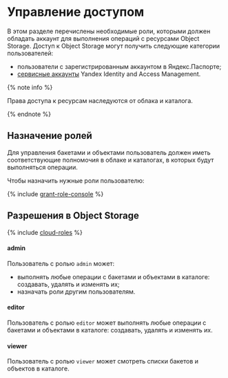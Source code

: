 # Управление доступом

В этом разделе перечислены необходимые роли, которыми должен обладать аккаунт для выполнения операций с ресурсами Object Storage. Доступ к Object Storage могут получить следующие категории пользователей:

- пользователи с зарегистрированным аккаунтом в Яндекс.Паспорте;
- [сервисные аккаунты](../../iam/concepts/users/service-accounts.md) Yandex Identity and Access Management.

{% note info %}

Права доступа к ресурсам наследуются от облака и каталога.

{% endnote %}


## Назначение ролей

Для управления бакетами и объектами пользователь должен иметь соответствующие полномочия в облаке и каталогах, в которых будут выполняться операции.

Чтобы назначить нужные роли пользователю:

{% include [grant-role-console](../../_includes/grant-role-console.md) %}

## Разрешения в Object Storage

{% include [cloud-roles](../../_includes/cloud-roles.md) %}

#### admin
Пользователь с ролью `admin` может:

  - выполнять любые операции с бакетами и объектами в каталоге: создавать, удалять и изменять их;
  - назначать роли другим пользователям.

#### editor
Пользователь с ролью `editor` может выполнять любые операции с бакетами и объектами в каталоге: создавать, удалять и изменять их.

#### viewer
Пользователь с ролью `viewer` может смотреть списки бакетов и объектов в каталоге.
